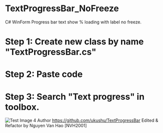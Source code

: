 # TextProgressBar_NoFreeze
C# WinForm Progress bar text show % loading with label no freeze.

# Step 1: Create new class by name "TextProgressBar.cs"
# Step 2: Paste code
# Step 3: Search "Text progress" in toolbox.

![Test Image 4](https://im7.ezgif.com/tmp/ezgif-7-9e0b71ac0a.gif)
Author https://github.com/ukushu/TextProgressBar
Edited & Refactor by Nguyen Van Hao [NVH2001]
